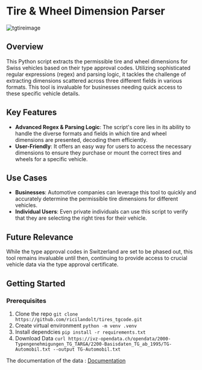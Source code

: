 
# Tire & Wheel Dimension Parser

![tgtireimage](https://github.com/ricilandolt/tires_tgcode/assets/103566118/6e24995e-f4c3-483e-a252-a1e1a162d728)

## Overview
This Python script extracts the permissible tire and wheel dimensions for Swiss vehicles based on their type approval codes. Utilizing sophisticated regular expressions (regex) and parsing logic, it tackles the challenge of extracting dimensions scattered across three different fields in various formats. This tool is invaluable for businesses needing quick access to these specific vehicle details.

## Key Features
* **Advanced Regex & Parsing Logic**: The script's core lies in its ability to handle the diverse formats and fields in which tire and wheel dimensions are presented, decoding them efficiently.
* **User-Friendly**: It offers an easy way for users to access the necessary dimensions to ensure they purchase or mount the correct tires and wheels for a specific vehicle.

## Use Cases
* **Businesses**: Automotive companies can leverage this tool to quickly and accurately determine the permissible tire dimensions for different vehicles.
* **Individual Users**: Even private individuals can use this script to verify that they are selecting the right tires for their vehicle.

## Future Relevance
While the type approval codes in Switzerland are set to be phased out, this tool remains invaluable until then, continuing to provide access to crucial vehicle data via the type approval certificate.

## Getting Started

### Prerequisites
1. Clone the repo
   `git clone https://github.com/ricilandolt/tires_tgcode.git`
2. Create virtual environment
  `python -m venv .venv`
3. Install dependcies
  `pip install -r requirements.txt`
4. Download Data
   `curl https://ivz-opendata.ch/opendata/2000-Typengenehmigungen_TG_TARGA/2200-Basisdaten_TG_ab_1995/TG-Automobil.txt --output TG-Automobil.txt`

The documentation of the data : [Documentation](https://www.astra.admin.ch/astra/de/home/dokumentation/daten-informationsprodukte/fahrzeugdaten.html)
